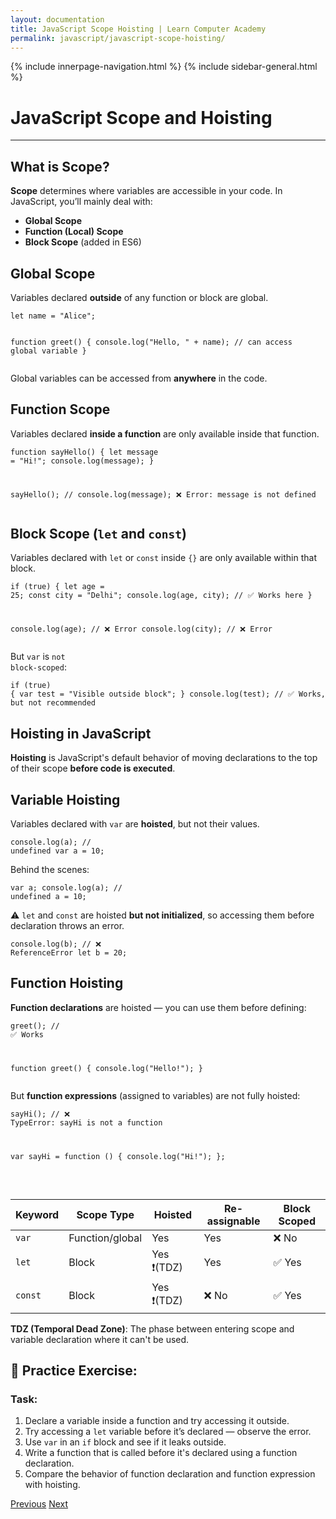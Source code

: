 ```yaml
---
layout: documentation
title: JavaScript Scope Hoisting | Learn Computer Academy
permalink: javascript/javascript-scope-hoisting/
---
```

<div class="loader">
{% include innerpage-navigation.html %}
{% include sidebar-general.html %}
            <div class="page-content">
                <div class="content-wrapper">
                    <div class="row">
                        <div class="col-md-9 content">
                            <!-- Your content goes started here -->
                            <div class="doc-content">
                                <h1>JavaScript Scope and Hoisting</h1>
                                <hr>
                                <h2>What is Scope?</h2>
                                <p><strong>Scope</strong> determines where variables are accessible in your code. In JavaScript, you’ll mainly deal with:</p>
                                <ul>
                                  <li><strong>Global Scope</strong></li>
                                  <li><strong>Function (Local) Scope</strong></li>
                                  <li><strong>Block Scope</strong> (added in ES6)</li>
                                </ul>
                                <h2>Global Scope</h2>
                                <p>Variables declared <strong>outside</strong> of any function or block are global.</p>
                                <pre class="snippet"><code class="js">let name = "Alice";

function greet() {
  console.log("Hello, " + name); // can access global variable
}</code></pre>
                                <p>Global variables can be accessed from <strong>anywhere</strong> in the code.</p>
                                <h2>Function Scope</h2>
                                <p>Variables declared <strong>inside a function</strong> are only available inside that function.</p>
                                <pre class="snippet"><code class="js">function sayHello() {
  let message = "Hi!";
  console.log(message);
}
                                
sayHello();
// console.log(message); ❌ Error: message is not defined
</code></pre>
                                <h2>Block Scope (<code>let</code> and <code>const</code>)</h2>
                                <p>Variables declared with <code>let</code> or <code>const</code> inside <code>{}</code> are only available within that block.</p>
                                <pre class="snippet"><code class="js">if (true) {
  let age = 25;
  const city = "Delhi";
  console.log(age, city); // ✅ Works here
}
                                
console.log(age); // ❌ Error
console.log(city); // ❌ Error
</code></pre>
                                <p>But <code>var</code> is <code>not block-scoped</code>:</p>
                                <pre class="snippet"><code class="js">if (true) {
  var test = "Visible outside block";
}
console.log(test); // ✅ Works, but not recommended
</code></pre>
                                <h2>Hoisting in JavaScript</h2>
                                <p><strong>Hoisting</strong> is JavaScript's default behavior of moving declarations to the top of their scope <strong>before code is executed</strong>.</p>
                                <h2>Variable Hoisting</h2>
                                <p>Variables declared with <code>var</code> are <strong>hoisted</strong>, but not their values.</p>
                                <pre class="snippet"><code class="js">console.log(a); // undefined
var a = 10;</code></pre>
                                <p>Behind the scenes:</p>
                                <pre class="snippet"><code class="js">var a;
console.log(a); // undefined
a = 10;
</code></pre>
                                <p>⚠️ <code>let</code> and <code>const</code> are hoisted <strong>but not initialized</strong>, so accessing them before declaration throws an error.</p>
                                <pre class="snippet"><code class="js">console.log(b); // ❌ ReferenceError
let b = 20;
</code></pre>
                                <h2>Function Hoisting</h2>
                                <p><strong>Function declarations</strong> are hoisted — you can use them before defining:</p>
                                <pre class="snippet"><code class="js">greet(); // ✅ Works

function greet() {
  console.log("Hello!");
}</code></pre>
                                <p>But <strong>function expressions</strong> (assigned to variables) are not fully hoisted:</p>
                                <pre class="snippet"><code class="js">sayHi(); // ❌ TypeError: sayHi is not a function

var sayHi = function () {
  console.log("Hi!");
};</code></pre>
                                <table class="table table-striped table-bordered">
                                  <thead class="thead-shades">
                                      <tr>
                                          <th scope="col">Keyword</th>
                                          <th scope="col">Scope Type</th>
                                          <th scope="col">Hoisted</th>
                                          <th scope="col">Re-assignable</th>
                                          <th scope="col">Block Scoped</th>
                                      </tr>
                                  </thead>
                                  <tbody>
                                      <tr>
                                          <td><code>var</code></td>
                                          <td>Function/global</td>
                                          <td>Yes</td>
                                          <td>Yes</td>
                                          <td>❌ No</td>
                                      </tr>
                                      <tr>
                                          <td><code>let</code></td>
                                          <td>Block</td>
                                          <td>Yes ❗(TDZ)</td>
                                          <td>Yes</td>
                                          <td>✅ Yes</td>
                                      </tr>                                      
                                      <tr>
                                          <td><code>const</code></td>
                                          <td>Block</td>
                                          <td>Yes ❗(TDZ)</td>
                                          <td>❌ No</td>
                                          <td>✅ Yes</td>
                                      </tr>
                                  </tbody>
                                </table> 
                                <p><strong>TDZ (Temporal Dead Zone)</strong>: The phase between entering scope and variable declaration where it can't be used.</p>
                                <h2>🧪 Practice Exercise:</h2>
                                <h3>Task:</h3>
                                <ol>
                                    <li>Declare a variable inside a function and try accessing it outside.</li>
                                    <li>Try accessing a <code>let</code> variable before it’s declared — observe the error.</li>
                                    <li>Use <code>var</code> in an <code>if</code> block and see if it leaks outside.</li>
                                    <li>Write a function that is called before it's declared using a function declaration.</li>
                                    <li>Compare the behavior of function declaration and function expression with hoisting.</li>
                                </ol>
                            <!-- /.Your content goes ends here -->
                            <div class="footer-btn d-flex justify-content-between">
                                <a href="/javascript/javascript-error-handling" class="btn"><i class="fas fa-arrow-circle-left"></i>Previous</a>
                                <a href="/javascript/" class="btn">Next<i class="fas fa-arrow-circle-right"></i></a>
                            </div>
                            <!-- /.End of footer button -->
                        </div>
                    </div>
                </div>

